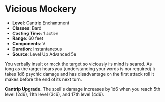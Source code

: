 # Vicious Mockery

- **Level**: Cantrip Enchantment
- **Classes**: Bard
- **Casting Time**: 1 action
- **Range**: 60 feet
- **Components**: V
- **Duration**: Instantaneous
- **Source**: Level Up Advanced 5e

You verbally insult or mock the target so viciously its mind is seared. As long as the target hears you (understanding your words is not required) it takes 1d6 psychic damage and has disadvantage on the first attack roll it makes before the end of its next turn.

**Cantrip Upgrade.** The spell's damage increases by 1d6 when you reach 5th level (2d6), 11th level (3d6), and 17th level (4d6).
